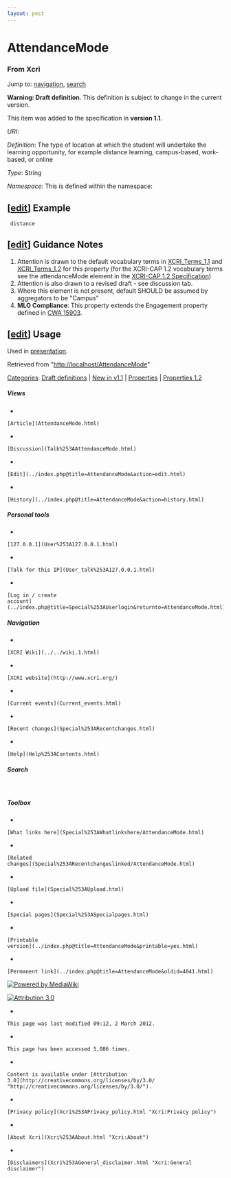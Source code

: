 ```yaml
---
layout: post
---
```








AttendanceMode 
==============













### From Xcri 







Jump to: [navigation](AttendanceMode.html#column-one),
[search](AttendanceMode.html#searchInput)





**Warning: Draft definition**. This definition is subject to change in
the current version.





This item was added to the specification in **version 1.1**.



*URI*: 

*Definition*: The type of location at which the student will undertake
the learning opportunity, for example distance learning, campus-based,
work-based, or online

*Type*: String

*Namespace*: This is defined within the namespace:



\[[edit](../index.php@title=AttendanceMode&action=edit&section=1.html "Edit section: Example")\] Example
--------------------------------------------------------------------------------------------------------------------------------------------------------------------------

     distance


\[[edit](../index.php@title=AttendanceMode&action=edit&section=2.html "Edit section: Guidance Notes")\] Guidance Notes
----------------------------------------------------------------------------------------------------------------------------------------------------------------------------------------

1.  Attention is drawn to the default vocabulary terms in
    [XCRI\_Terms\_1.1](XCRI_Terms_1.1.html "XCRI Terms 1.1") and
    [XCRI\_Terms\_1.2](XCRI_Terms_1.2.html "XCRI Terms 1.2") for this
    property (for the XCRI-CAP 1.2 vocabulary terms see the
    attendanceMode element in the [XCRI-CAP 1.2
    Specification](XCRI_CAP_1.2.html "XCRI CAP 1.2"))
2.  Attention is also drawn to a revised draft - see discussion tab.
3.  Where this element is not present, default SHOULD be assumed by
    aggregators to be "Campus"
4.  **MLO Compliance**: This property extends the Engagement property
    defined in [CWA
    15903](ftp://ftp.cenorm.be/PUBLIC/CWAs/e-Europe/WS-LT/CWA15903-00-2008-Dec.pdf "ftp://ftp.cenorm.be/PUBLIC/CWAs/e-Europe/WS-LT/CWA15903-00-2008-Dec.pdf").


\[[edit](../index.php@title=AttendanceMode&action=edit&section=3.html "Edit section: Usage")\] Usage
----------------------------------------------------------------------------------------------------------------------------------------------------------------------

Used in [presentation](Presentation.html "Presentation").



Retrieved from
"[http://localhost/AttendanceMode](AttendanceMode.html)"





[Categories](Special%253ACategories.html "Special:Categories"): [Draft
definitions](Category%253ADraft_definitions.html "Category:Draft definitions")
| [New in
v1.1](Category%253ANew_in_v1.1.html "Category:New in v1.1") |
[Properties](Category%253AProperties.html "Category:Properties")
| [Properties
1.2](Category%253AProperties_1.2.html "Category:Properties 1.2")

















##### Views



-   

    

    [Article](AttendanceMode.html)
-   

    

    [Discussion](Talk%253AAttendanceMode.html)
-   

    

    [Edit](../index.php@title=AttendanceMode&action=edit.html)
-   

    

    [History](../index.php@title=AttendanceMode&action=history.html)







##### Personal tools



-   

    

    [127.0.0.1](User%253A127.0.0.1.html)
-   

    

    [Talk for this IP](User_talk%253A127.0.0.1.html)
-   

    

    [Log in / create
    account](../index.php@title=Special%253AUserlogin&returnto=AttendanceMode.html)











[](../../wiki.1.html "XCRI Wiki")





##### Navigation



-   

    

    [XCRI Wiki](../../wiki.1.html)
-   

    

    [XCRI website](http://www.xcri.org/)
-   

    

    [Current events](Current_events.html)
-   

    

    [Recent changes](Special%253ARecentchanges.html)
-   

    

    [Help](Help%253AContents.html)







##### Search





 









##### Toolbox



-   

    

    [What links here](Special%253AWhatlinkshere/AttendanceMode.html)
-   

    

    [Related
    changes](Special%253ARecentchangeslinked/AttendanceMode.html)
-   

    

    [Upload file](Special%253AUpload.html)
-   

    

    [Special pages](Special%253ASpecialpages.html)
-   

    

    [Printable
    version](../index.php@title=AttendanceMode&printable=yes.html)
-   

    

    [Permanent link](../index.php@title=AttendanceMode&oldid=4041.html)















[![Powered by
MediaWiki](../skins/common/images/poweredby_mediawiki_88x31.png)](http://www.mediawiki.org/)





[![Attribution 3.0
](http://i.creativecommons.org/l/by/3.0/88x31.png)](http://creativecommons.org/licenses/by/3.0/)



-   

    

    This page was last modified 09:12, 2 March 2012.
-   

    

    This page has been accessed 5,086 times.
-   

    

    Content is available under [Attribution
    3.0](http://creativecommons.org/licenses/by/3.0/ "http://creativecommons.org/licenses/by/3.0/").
-   

    

    [Privacy policy](Xcri%253APrivacy_policy.html "Xcri:Privacy policy")
-   

    

    [About Xcri](Xcri%253AAbout.html "Xcri:About")
-   

    

    [Disclaimers](Xcri%253AGeneral_disclaimer.html "Xcri:General disclaimer")




